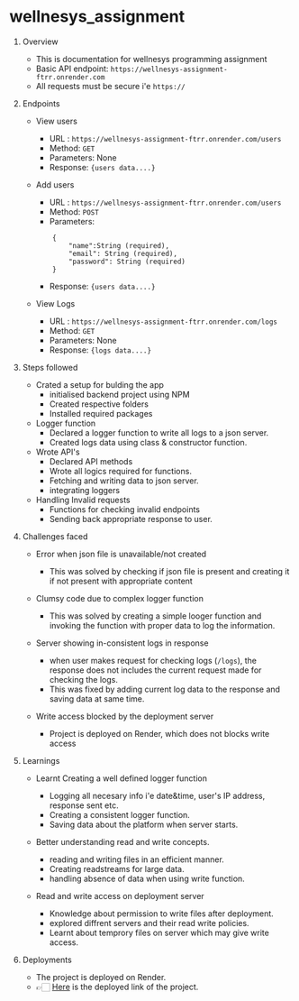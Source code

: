 # wellnesys_assignment

1. Overview
    - This is documentation for wellnesys programming assignment
    - Basic API endpoint: `https://wellnesys-assignment-ftrr.onrender.com`
    - All requests must be secure i'e `https://`

2. Endpoints

    - View users
        - URL : `https://wellnesys-assignment-ftrr.onrender.com/users`
        - Method: `GET`
        - Parameters: None
        - Response: `{users data....}`

    - Add users
        - URL : `https://wellnesys-assignment-ftrr.onrender.com/users`
        - Method: `POST`
        - Parameters:

        ```
            {
                "name":String (required),
                "email": String (required),
                "password": String (required)
            }

        ```

        - Response: `{users data....}`

    - View Logs
        - URL : `https://wellnesys-assignment-ftrr.onrender.com/logs`
        - Method: `GET`
        - Parameters: None
        - Response: `{logs data....}`

3. Steps followed
    - Crated a setup for bulding the app
        - initialised backend project using NPM
        - Created respective folders
        - Installed required packages
    - Logger function
        - Declared a logger function to write all logs to a json server.
        - Created logs data using class & constructor function.
    - Wrote API's
        - Declared API methods
        - Wrote all logics required for functions.
        - Fetching and writing data to json server.
        - integrating loggers
    - Handling Invalid requests
        - Functions for checking invalid endpoints
        - Sending back appropriate response to user.

4. Challenges faced
    - Error when json file is unavailable/not created
        - This was solved by checking if json file is present and creating it if not present with appropriate content
    
    - Clumsy code due to complex logger function
        - This was solved by creating a simple looger function and invoking the function with proper data to log the information.

    - Server showing in-consistent logs in response
        - when user makes request for checking logs (`/logs`), the response does not includes the current request made for checking the logs.
        - This was fixed by adding current log data to the response and saving data at same time.
    
    - Write access blocked by the deployment server
        - Project is deployed on Render, which does not blocks write access

5. Learnings
    - Learnt Creating a well defined logger function
        - Logging all necesary info i'e date&time, user's IP address, response sent etc.
        - Creating a consistent logger function.
        - Saving data about the platform when server starts.

    - Better understanding read and write concepts.
        - reading and writing files in an efficient manner.
        - Creating readstreams for large data.
        - handling absence of data when using write function.

    - Read and write access on deployment server
        - Knowledge about permission to write files after deployment.
        - explored diffrent servers and their read write policies.
        - Learnt about temprory files on server which may give write access.

5. Deployments
    - The project is deployed on Render.
    - 👉🏻 <a href="https://wellnesys-assignment-ftrr.onrender.com" >Here</a> is the deployed link of the project.